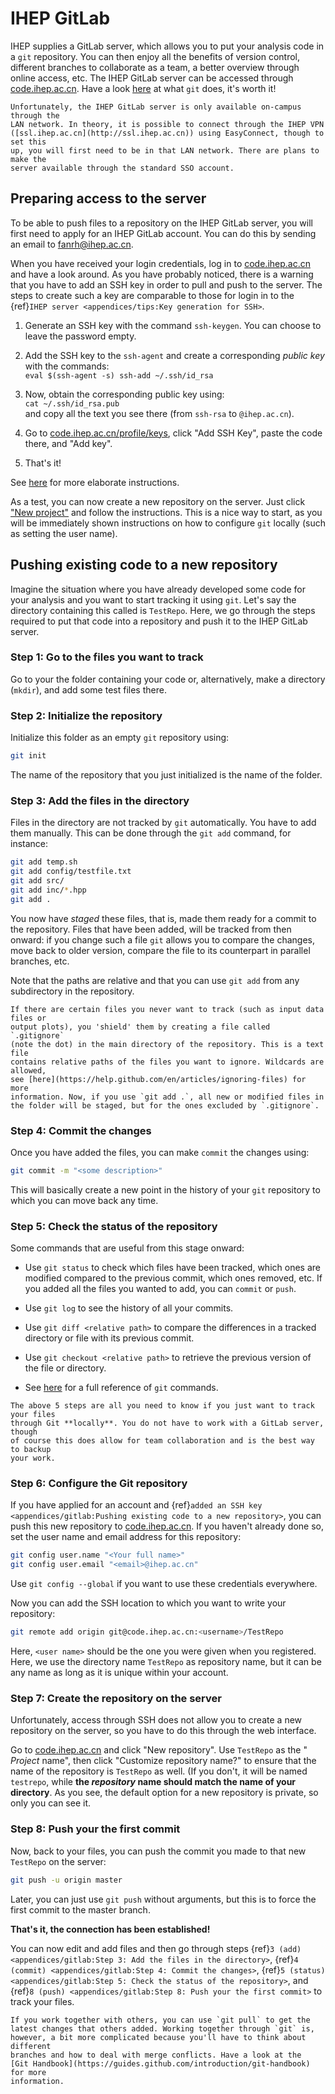 <!-- cspell:ignore testrepo testfile -->

# IHEP GitLab

IHEP supplies a GitLab server, which allows you to put your analysis code in a
`git` repository. You can then enjoy all the benefits of version control,
different branches to collaborate as a team, a better overview through online
access, etc. The IHEP GitLab server can be accessed through
[code.ihep.ac.cn](http://code.ihep.ac.cn). Have a look
[here](https://guides.github.com/introduction/git-handbook) at what `git` does,
it's worth it!

```{note}
Unfortunately, the IHEP GitLab server is only available on-campus through the
LAN network. In theory, it is possible to connect through the IHEP VPN
([ssl.ihep.ac.cn](http://ssl.ihep.ac.cn)) using EasyConnect, though to set this
up, you will first need to be in that LAN network. There are plans to make the
server available through the standard SSO account.
```

## Preparing access to the server

To be able to push files to a repository on the IHEP GitLab server, you will
first need to apply for an IHEP GitLab account. You can do this by sending an
email to [fanrh@ihep.ac.cn](mailto:fanrh@ihep.ac.cn).

When you have received your login credentials, log in to
[code.ihep.ac.cn](http://code.ihep.ac.cn/profile/keys/132) and have a look
around. As you have probably noticed, there is a warning that you have to add
an SSH key in order to pull and push to the server. The steps to create such a
key are comparable to those for login in to the
{ref}`IHEP server <appendices/tips:Key generation for SSH>`.

1. Generate an SSH key with the command `ssh-keygen`. You can choose to leave
   the password empty.

2. Add the SSH key to the `ssh-agent` and create a corresponding _public key_
   with the commands: <br> `eval $(ssh-agent -s) ssh-add ~/.ssh/id_rsa`

3. Now, obtain the corresponding public key using: <br> `cat ~/.ssh/id_rsa.pub`
   <br> and copy all the text you see there (from `ssh-rsa` to `@ihep.ac.cn`).

4. Go to [code.ihep.ac.cn/profile/keys](http://code.ihep.ac.cn/profile/keys),
   click "Add SSH Key", paste the code there, and "Add key".

5. That's it!

See
[here](https://help.github.com/en/articles/generating-a-new-ssh-key-and-adding-it-to-the-ssh-agent)
for more elaborate instructions.

As a test, you can now create a new repository on the server. Just click
["New project"](http://code.ihep.ac.cn/projects/new) and follow the
instructions. This is a nice way to start, as you will be immediately shown
instructions on how to configure `git` locally (such as setting the user name).

## Pushing existing code to a new repository

Imagine the situation where you have already developed some code for your
analysis and you want to start tracking it using `git`. Let's say the directory
containing this called is `TestRepo`. Here, we go through the steps required to
put that code into a repository and push it to the IHEP GitLab server.

### Step 1: Go to the files you want to track

Go to your the folder containing your code or, alternatively, make a directory
(`mkdir`), and add some test files there.

### Step 2: Initialize the repository

Initialize this folder as an empty `git` repository using:

```bash
git init
```

The name of the repository that you just initialized is the name of the folder.

### Step 3: Add the files in the directory

Files in the directory are not tracked by `git` automatically. You have to add
them manually. This can be done through the `git add` command, for instance:

```bash
git add temp.sh
git add config/testfile.txt
git add src/
git add inc/*.hpp
git add .
```

You now have _staged_ these files, that is, made them ready for a commit to the
repository. Files that have been added, will be tracked from then onward: if
you change such a file `git` allows you to compare the changes, move back to
older version, compare the file to its counterpart in parallel branches, etc.

Note that the paths are relative and that you can use `git add` from any
subdirectory in the repository.

```{admonition} .gitignore
If there are certain files you never want to track (such as input data files or
output plots), you 'shield' them by creating a file called `.gitignore`
(note the dot) in the main directory of the repository. This is a text file
contains relative paths of the files you want to ignore. Wildcards are allowed,
see [here](https://help.github.com/en/articles/ignoring-files) for more
information. Now, if you use `git add .`, all new or modified files in
the folder will be staged, but for the ones excluded by `.gitignore`.
```

### Step 4: Commit the changes

Once you have added the files, you can make `commit` the changes using:

```bash
git commit -m "<some description>"
```

This will basically create a new point in the history of your `git` repository
to which you can move back any time.

### Step 5: Check the status of the repository

Some commands that are useful from this stage onward:

- Use `git status` to check which files have been tracked, which ones are
  modified compared to the previous commit, which ones removed, etc. If you
  added all the files you wanted to add, you can `commit` or `push`.

- Use `git log` to see the history of all your commits.

- Use `git diff <relative path>` to compare the differences in a tracked
  directory or file with its previous commit.

- Use `git checkout <relative path>` to retrieve the previous version of the
  file or directory.

- See [here](https://git-scm.com/docs) for a full reference of `git` commands.

```{note}
The above 5 steps are all you need to know if you just want to track your files
through Git **locally**. You do not have to work with a GitLab server, though
of course this does allow for team collaboration and is the best way to backup
your work.
```

### Step 6: Configure the Git repository

If you have applied for an account and
{ref}`added an SSH key <appendices/gitlab:Pushing existing code to a new repository>`,
you can push this new repository to [code.ihep.ac.cn](http://code.ihep.ac.cn).
If you haven't already done so, set the user name and email address for this
repository:

```bash
git config user.name "<Your full name>"
git config user.email "<email>@ihep.ac.cn"
```

Use `git config --global` if you want to use these credentials everywhere.

Now you can add the SSH location to which you want to write your repository:

```bash
git remote add origin git@code.ihep.ac.cn:<username>/TestRepo
```

Here, `<user name>` should be the one you were given when you registered. Here,
we use the directory name `TestRepo` as repository name, but it can be any name
as long as it is unique within your account.

### Step 7: Create the repository on the server

Unfortunately, access through SSH does not allow you to create a new repository
on the server, so you have to do this through the web interface.

Go to [code.ihep.ac.cn](http://code.ihep.ac.cn) and click "New repository". Use
`TestRepo` as the " _Project_ name", then click "Customize repository name?" to
ensure that the name of the repository is `TestRepo` as well. (If you don't, it
will be named `testrepo`, while **the _repository_ name should match the name
of your directory**. As you see, the default option for a new repository is
private, so only you can see it.

### Step 8: Push your the first commit

Now, back to your files, you can push the commit you made to that new
`TestRepo` on the server:

```bash
git push -u origin master
```

Later, you can just use `git push` without arguments, but this is to force the
first commit to the master branch.

**That's it, the connection has been established!**

You can now edit and add files and then go through steps
{ref}`3 (add) <appendices/gitlab:Step 3: Add the files in the directory>`,
{ref}`4 (commit) <appendices/gitlab:Step 4: Commit the changes>`,
{ref}`5 (status) <appendices/gitlab:Step 5: Check the status of the repository>`,
and {ref}`8 (push) <appendices/gitlab:Step 8: Push your the first commit>` to
track your files.

```{note}
If you work together with others, you can use `git pull` to get the
latest changes that others added. Working together through `git` is,
however, a bit more complicated because you'll have to think about different
branches and how to deal with merge conflicts. Have a look at the
[Git Handbook](https://guides.github.com/introduction/git-handbook) for more
information.
```
